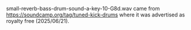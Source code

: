small-reverb-bass-drum-sound-a-key-10-G8d.wav came from https://soundcamp.org/tag/tuned-kick-drums where it was advertised as royalty free (2025/06/21).
